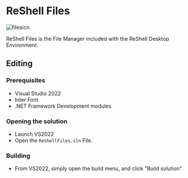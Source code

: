 # ReShell Files
![filesicn](https://user-images.githubusercontent.com/84939011/157999494-308317f9-b03f-4878-b9e7-000a0f6b84d7.png)

ReShell Files is the File Manager included with the ReShell Desktop Environment.

## Editing
### Prerequisites
- Visual Studio 2022
- Inter Font
- .NET Framework Development modules

### Opening the solution
- Launch VS2022
- Open the `ReShellFiles.sln` File.

### Building
- From VS2022, simply open the build menu, and click "Build solution"
